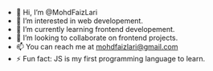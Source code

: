 - 👋 Hi, I’m @MohdFaizLari
- 👀 I’m interested in web developement.
- 🌱 I’m currently learning frontend developement.
- 💞️ I’m looking to collaborate on frontend projects.
- 📫 You can reach me at mohdfaizlari@gmail.com
- ⚡ Fun fact: JS is my first programming language to learn.

<!---
MohdFaizLari/MohdFaizLari is a ✨ special ✨ repository because its `README.md` (this file) appears on your GitHub profile.
You can click the Preview link to take a look at your changes.
--->
